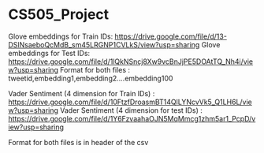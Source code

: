 # CS505_Project
Glove embeddings for Train IDs: https://drive.google.com/file/d/13-DSlNsaeboQcMdB_sm45LRGNP1CVLkS/view?usp=sharing
Glove embeddings for Test IDs: https://drive.google.com/file/d/1lQkNSncj8Xw9vcBnJjPE5DOAtTQ_Nh4i/view?usp=sharing
Format for both files : 
tweetid,embedding1,embedding2....embedding100

Vader Sentiment (4 dimension for Train IDs) : https://drive.google.com/file/d/10FtzfDroasmBT14QlLYNcvVk5_Q1LH6L/view?usp=sharing
Vader Sentiment (4 dimension for test IDs) : https://drive.google.com/file/d/1Y6FzvaahaOJN5MqMmcg1zhm5ar1_PcpD/view?usp=sharing
  
Format for both files is in header of the csv 

